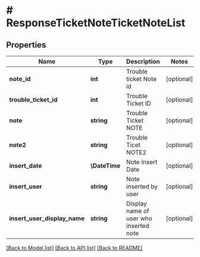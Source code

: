 # # ResponseTicketNoteTicketNoteList

## Properties

Name | Type | Description | Notes
------------ | ------------- | ------------- | -------------
**note_id** | **int** | Trouble ticket Note id | [optional]
**trouble_ticket_id** | **int** | Trouble Ticket ID | [optional]
**note** | **string** | Trouble Ticket NOTE | [optional]
**note2** | **string** | Trouble Ticet NOTE2 | [optional]
**insert_date** | **\DateTime** | Note Insert Date | [optional]
**insert_user** | **string** | Note inserted by user | [optional]
**insert_user_display_name** | **string** | Display name of user who inserted note | [optional]

[[Back to Model list]](../../README.md#models) [[Back to API list]](../../README.md#endpoints) [[Back to README]](../../README.md)
